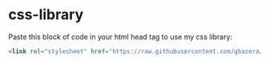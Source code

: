 # css-library
 
Paste this block of code in your html head tag to use my css library:
```html
<link rel="stylesheet" href="https://raw.githubusercontent.com/gbazera/css-library/main/style.css">
```
